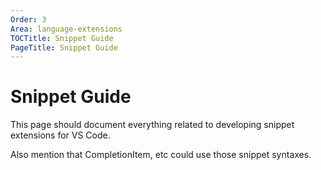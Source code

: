 ```yaml
---
Order: 3
Area: language-extensions
TOCTitle: Snippet Guide
PageTitle: Snippet Guide
---
```


# Snippet Guide

This page should document everything related to developing snippet extensions for VS Code.

Also mention that CompletionItem, etc could use those snippet syntaxes.